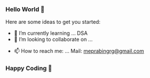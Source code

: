 ### Hello World 👋

Here are some ideas to get you started:

- 🌱 I’m currently learning ... DSA
- 👯 I’m looking to collaborate on ... 
<!-- - 💬 Ask me about ...  Projects -->
- 📫 How to reach me: ... Mail: meprabingrg@gmail.com

### Happy Coding 👋
